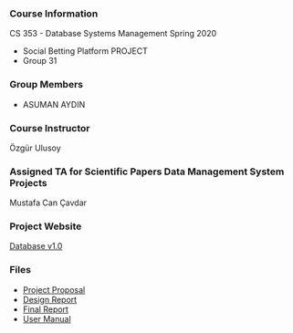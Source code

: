 ### Course Information
CS 353 - Database Systems Management Spring 2020
- Social Betting Platform PROJECT
- Group 31

### Group Members
- ASUMAN AYDIN 


### Course Instructor
Özgür Ulusoy

### Assigned TA for Scientific Papers Data Management System Projects
Mustafa Can Çavdar

### Project Website
[Database v1.0](https://mellonaran.github.io/)

### Files
- [Project Proposal](https://docs.google.com/document/d/1c-XP2u5eQpr4cWvnkB5M2oZqwgTwS0DQ67QKJlGf95E/edit?ts=5e53eb11)
- [Design Report]()
- [Final Report]()
- [User Manual]()
